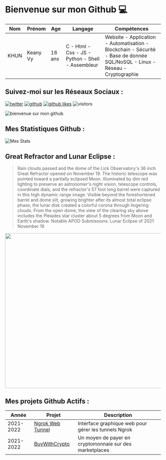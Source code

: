 # Bienvenue sur mon Github 💻
| Nom | Prénom | Age | Langage | Compétences |
|---  |---     |---  |---      |---
| KHUN | Keany Vy | 16 ans | C - Html - Css - JS - Python - Shell - Assembleur | Website - Application - Automatisation - Blockchain - Sécurité - Base de donnée SQL/NoSQL - Linux - Réseau - Cryptographie |

## Suivez-moi sur les Réseaux Sociaux :
[![twitter](https://img.shields.io/twitter/follow/thisiskeanyvy?style=social)](https://twitter.com/thisiskeanyvy)
[![github](https://img.shields.io/github/followers/thisiskeanyvy?style=social)](https://github.com/thisiskeanyvy?tab=followers)
[![github likes](https://img.shields.io/github/stars/thisiskeanyvy?style=social)](https://github.com/thisiskeanyvy)
![visitors](https://visitor-badge.glitch.me/badge?page_id=page.id=thisiskeanyvy.thisiskeanyvy)

![bienvenue sur mon github](https://thisiskeanyvy-hosting.pages.dev/banner.gif)

## Mes Statistiques Github :
![Mes Stats](https://github-readme-stats.vercel.app/api?username=thisiskeanyvy&show_icons=true&theme=radical)

## Great Refractor and Lunar Eclipse :

> Rain clouds passed and the dome of the Lick Observatory's 36 inch Great Refractor opened on November 19. The historic telescope was pointed toward a partially eclipsed Moon. Illuminated by dim red lighting to preserve an astronomer's night vision, telescope controls, coordinate dials, and the refractor's 57 foot long barrel were captured in this high dynamic range image. Visible beyond the foreshortened barrel and dome slit, growing brighter after its almost total eclipse phase, the lunar disk created a colorful corona through lingering clouds. From the open dome, the view of the clearing sky above includes the Pleiades star cluster about 5 degrees from Moon and Earth's shadow.   Notable APOD Submissions: Lunar Eclipse of 2021 November 19

<img src='https://apod.nasa.gov/apod/image/2111/LH7528_36EclipsePartialWithPlieades_1024x1024.jpg' width="800" height="500"/>

## Mes projets Github Actifs :
| Année | Projet | Description |
|---   |---     |---          |
| 2021-2022 | [Ngrok Web Tunnel](https://github.com/thisiskeanyvy/ngrok-web-manager) | Interface graphique web pour gérer les tunnels Ngrok |
| 2021-2022 | [BuyWithCrypto](https://github.com/BuyWithCrypto) | Un moyen de payer en cryptomonnaie sur des marketplaces |